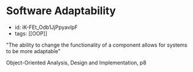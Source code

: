 # Software Adaptability
* id: iK-FEt_Odb1JjPpyavlpF
* tags: [[OOP]]

"The ability to change the functionality of a component allows for systems to be more adaptable"

Object-Oriented Analysis, Design and Implementation, p8